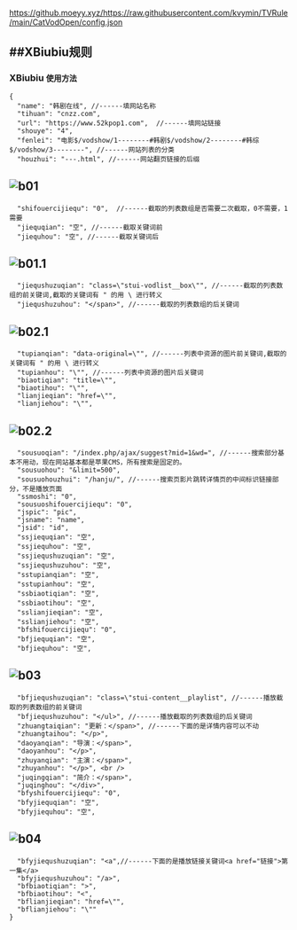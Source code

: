 
https://github.moeyy.xyz/https://raw.githubusercontent.com/kvymin/TVRule/main/CatVodOpen/config.json


##XBiubiu规则
------------------
### XBiubiu `使用方法`
```网站分类
{ 
  "name": "韩剧在线", //------填网站名称 
  "tihuan": "cnzz.com",  
  "url": "https://www.52kpop1.com",  //------填网站链接 
  "shouye": "4", 
  "fenlei": "电影$/vodshow/1--------#韩剧$/vodshow/2--------#韩综$/vodshow/3--------", //------网站列表的分类 
  "houzhui": "---.html", //------网站翻页链接的后缀 
```
  ![b01](https://liu673cn.github.io/box/sub/Xbb/b01.jpg) <br />
  ------------------
```列表数组二次截取
  "shifouercijiequ": "0",  //------截取的列表数组是否需要二次截取，0不需要，1需要
  "jiequqian": "空", //------截取关键词前
  "jiequhou": "空", //------截取关键词后
```
  ![b01.1](https://liu673cn.github.io/box/sub/Xbb/b01.1.jpg) <br />
------------------
```列表数组
  "jiequshuzuqian": "class=\"stui-vodlist__box\"", //------截取的列表数组的前关键词,截取的关键词有 " 的用 \ 进行转义
  "jiequshuzuhou": "</span>", //------截取的列表数组的后关键词
```
![b02.1](https://liu673cn.github.io/box/sub/Xbb/b02.1.jpg)<br />
------------------
```资源图片
  "tupianqian": "data-original=\"", //------列表中资源的图片前关键词,截取的关键词有 " 的用 \ 进行转义 
  "tupianhou": "\"", //------列表中资源的图片后关键词
  "biaotiqian": "title=\"",
  "biaotihou": "\"", 
  "lianjieqian": "href=\"",
  "lianjiehou": "\"", 
```
![b02.2](https://liu673cn.github.io/box/sub/Xbb/b02.2.jpg)<br />
------------------
```搜索部分
  "sousuoqian": "/index.php/ajax/suggest?mid=1&wd=", //------搜索部分基本不用动，现在网站基本都是苹果CMS，所有搜索是固定的。
  "sousuohou": "&limit=500",
  "sousuohouzhui": "/hanju/", //------搜索页影片跳转详情页的中间标识链接部分，不是播放页面
  "ssmoshi": "0",
  "sousuoshifouercijiequ": "0", 
  "jspic": "pic", 
  "jsname": "name", 
  "jsid": "id", 
  "ssjiequqian": "空", 
  "ssjiequhou": "空", 
  "ssjiequshuzuqian": "空", 
  "ssjiequshuzuhou": "空", 
  "sstupianqian": "空", 
  "sstupianhou": "空", 
  "ssbiaotiqian": "空",
  "ssbiaotihou": "空", 
  "sslianjieqian": "空", 
  "sslianjiehou": "空", 
  "bfshifouercijiequ": "0", 
  "bfjiequqian": "空", 
  "bfjiequhou": "空", 
```
![b03](https://liu673cn.github.io/box/sub/Xbb/b03.jpg) <br />
------------------
```播放列表数组
  "bfjiequshuzuqian": "class=\"stui-content__playlist", //------播放截取的列表数组的前关键词 
  "bfjiequshuzuhou": "</ul>", //------播放截取的列表数组的后关键词
  "zhuangtaiqian": "更新：</span>", //------下面的是详情内容可以不动 
  "zhuangtaihou": "</p>", 
  "daoyanqian": "导演：</span>", 
  "daoyanhou": "</p>",
  "zhuyanqian": "主演：</span>", 
  "zhuyanhou": "</p>", <br />
  "juqingqian": "简介：</span>",
  "juqinghou": "</div>",
  "bfyshifouercijiequ": "0", 
  "bfyjiequqian": "空", 
  "bfyjiequhou": "空", 
```
![b04](https://liu673cn.github.io/box/sub/Xbb/b04.jpg) <br /> 
------------------
```播放链接
  "bfyjiequshuzuqian": "<a",//------下面的是播放链接关键词<a href="链接">第一集</a> 
  "bfyjiequshuzuhou": "/a>", 
  "bfbiaotiqian": ">", 
  "bfbiaotihou": "<", 
  "bflianjieqian": "href=\"",
  "bflianjiehou": "\"" 
} 
```

